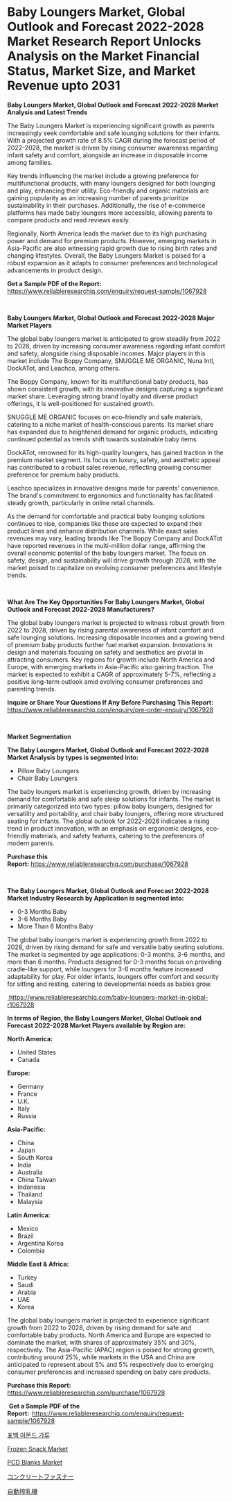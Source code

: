 <p><h1>Baby Loungers Market, Global Outlook and Forecast 2022-2028 Market Research Report Unlocks Analysis on the Market Financial Status, Market Size, and Market Revenue upto 2031</h1></p><p><strong>Baby Loungers Market, Global Outlook and Forecast 2022-2028 Market Analysis and Latest Trends</strong></p>
<p><p>The Baby Loungers Market is experiencing significant growth as parents increasingly seek comfortable and safe lounging solutions for their infants. With a projected growth rate of 8.5% CAGR during the forecast period of 2022-2028, the market is driven by rising consumer awareness regarding infant safety and comfort, alongside an increase in disposable income among families. </p><p>Key trends influencing the market include a growing preference for multifunctional products, with many loungers designed for both lounging and play, enhancing their utility. Eco-friendly and organic materials are gaining popularity as an increasing number of parents prioritize sustainability in their purchases. Additionally, the rise of e-commerce platforms has made baby loungers more accessible, allowing parents to compare products and read reviews easily.</p><p>Regionally, North America leads the market due to its high purchasing power and demand for premium products. However, emerging markets in Asia-Pacific are also witnessing rapid growth due to rising birth rates and changing lifestyles. Overall, the Baby Loungers Market is poised for a robust expansion as it adapts to consumer preferences and technological advancements in product design.</p></p>
<p><strong>Get a Sample PDF of the Report:&nbsp;</strong> <a href="https://www.reliableresearchiq.com/enquiry/request-sample/1067928">https://www.reliableresearchiq.com/enquiry/request-sample/1067928</a></p>
<p>&nbsp;</p>
<p><strong>Baby Loungers Market, Global Outlook and Forecast 2022-2028 Major Market Players</strong></p>
<p><p>The global baby loungers market is anticipated to grow steadily from 2022 to 2028, driven by increasing consumer awareness regarding infant comfort and safety, alongside rising disposable incomes. Major players in this market include The Boppy Company, SNUGGLE ME ORGANIC, Nuna Intl, DockATot, and Leachco, among others.</p><p>The Boppy Company, known for its multifunctional baby products, has shown consistent growth, with its innovative designs capturing a significant market share. Leveraging strong brand loyalty and diverse product offerings, it is well-positioned for sustained growth.</p><p>SNUGGLE ME ORGANIC focuses on eco-friendly and safe materials, catering to a niche market of health-conscious parents. Its market share has expanded due to heightened demand for organic products, indicating continued potential as trends shift towards sustainable baby items.</p><p>DockATot, renowned for its high-quality loungers, has gained traction in the premium market segment. Its focus on luxury, safety, and aesthetic appeal has contributed to a robust sales revenue, reflecting growing consumer preference for premium baby products.</p><p>Leachco specializes in innovative designs made for parents' convenience. The brand's commitment to ergonomics and functionality has facilitated steady growth, particularly in online retail channels.</p><p>As the demand for comfortable and practical baby lounging solutions continues to rise, companies like these are expected to expand their product lines and enhance distribution channels. While exact sales revenues may vary, leading brands like The Boppy Company and DockATot have reported revenues in the multi-million dollar range, affirming the overall economic potential of the baby loungers market. The focus on safety, design, and sustainability will drive growth through 2028, with the market poised to capitalize on evolving consumer preferences and lifestyle trends.</p></p>
<p>&nbsp;</p>
<p><strong>What Are The Key Opportunities For Baby Loungers Market, Global Outlook and Forecast 2022-2028 Manufacturers?</strong></p>
<p><p>The global baby loungers market is projected to witness robust growth from 2022 to 2028, driven by rising parental awareness of infant comfort and safe lounging solutions. Increasing disposable incomes and a growing trend of premium baby products further fuel market expansion. Innovations in design and materials focusing on safety and aesthetics are pivotal in attracting consumers. Key regions for growth include North America and Europe, with emerging markets in Asia-Pacific also gaining traction. The market is expected to exhibit a CAGR of approximately 5-7%, reflecting a positive long-term outlook amid evolving consumer preferences and parenting trends.</p></p>
<p><strong>Inquire or Share Your Questions If Any Before Purchasing This Report:</strong> <a href="https://www.reliableresearchiq.com/enquiry/pre-order-enquiry/1067928">https://www.reliableresearchiq.com/enquiry/pre-order-enquiry/1067928</a></p>
<p>&nbsp;</p>
<p><strong>Market Segmentation</strong></p>
<p><strong>The Baby Loungers Market, Global Outlook and Forecast 2022-2028 Market Analysis by types is segmented into:</strong></p>
<p><ul><li>Pillow Baby Loungers</li><li>Chair Baby Loungers</li></ul></p>
<p><p>The baby loungers market is experiencing growth, driven by increasing demand for comfortable and safe sleep solutions for infants. The market is primarily categorized into two types: pillow baby loungers, designed for versatility and portability, and chair baby loungers, offering more structured seating for infants. The global outlook for 2022-2028 indicates a rising trend in product innovation, with an emphasis on ergonomic designs, eco-friendly materials, and safety features, catering to the preferences of modern parents.</p></p>
<p><strong>Purchase this Report:&nbsp;</strong><a href="https://www.reliableresearchiq.com/purchase/1067928">https://www.reliableresearchiq.com/purchase/1067928</a></p>
<p>&nbsp;</p>
<p><strong>The Baby Loungers Market, Global Outlook and Forecast 2022-2028 Market Industry Research by Application is segmented into:</strong></p>
<p><ul><li>0-3 Months Baby</li><li>3-6 Months Baby</li><li>More Than 6 Months Baby</li></ul></p>
<p><p>The global baby loungers market is experiencing growth from 2022 to 2028, driven by rising demand for safe and versatile baby seating solutions. The market is segmented by age applications: 0-3 months, 3-6 months, and more than 6 months. Products designed for 0-3 months focus on providing cradle-like support, while loungers for 3-6 months feature increased adaptability for play. For older infants, loungers offer comfort and security for sitting and resting, catering to developmental needs as babies grow.</p></p>
<p><a href="https://www.reliableresearchiq.com/baby-loungers-market-in-global-r1067928">&nbsp;https://www.reliableresearchiq.com/baby-loungers-market-in-global-r1067928</a></p>
<p><strong>In terms of Region, the Baby Loungers Market, Global Outlook and Forecast 2022-2028 Market Players available by Region are:</strong></p>
<p>
    <p> <strong> North America: </strong>
        <ul>
            <li>United States</li>
            <li>Canada</li>
        </ul>
        </p> 
    <p> <strong> Europe: </strong>
        <ul>
            <li>Germany</li>
            <li>France</li>
            <li>U.K.</li>
            <li>Italy</li>
            <li>Russia</li>
        </ul>
        </p> 
    <p> <strong> Asia-Pacific: </strong>
        <ul>
            <li>China</li>
            <li>Japan</li>
            <li>South Korea</li>
            <li>India</li>
            <li>Australia</li>
            <li>China Taiwan</li>
            <li>Indonesia</li>
            <li>Thailand</li>
            <li>Malaysia</li>
        </ul>
        </p> 
    <p> <strong> Latin America: </strong>
        <ul>
            <li>Mexico</li>
            <li>Brazil</li>
            <li>Argentina Korea</li>
            <li>Colombia</li>
        </ul>
        </p> 
    <p> <strong> Middle East & Africa: </strong>
        <ul>
            <li>Turkey</li>
            <li>Saudi</li>
            <li>Arabia</li>
            <li>UAE</li>
            <li>Korea</li>
        </ul>
    </p>
    </p>
<p><p>The global baby loungers market is projected to experience significant growth from 2022 to 2028, driven by rising demand for safe and comfortable baby products. North America and Europe are expected to dominate the market, with shares of approximately 35% and 30%, respectively. The Asia-Pacific (APAC) region is poised for strong growth, contributing around 25%, while markets in the USA and China are anticipated to represent about 5% and 5% respectively due to emerging consumer preferences and increased spending on baby care products.</p></p>
<p><strong>Purchase this Report: </strong><a href="https://www.reliableresearchiq.com/purchase/1067928">https://www.reliableresearchiq.com/purchase/1067928</a></p>
<p>&nbsp;<strong>Get a Sample PDF of the Report:&nbsp;&nbsp;</strong><a href="https://www.reliableresearchiq.com/enquiry/request-sample/1067928">https://www.reliableresearchiq.com/enquiry/request-sample/1067928</a></p>
<p><strong></strong></p>
<p><p><a href="https://medium.com/@nargishadi90/%EA%B8%80%EB%A1%9C%EB%B2%8C-%EC%8B%9C%EC%9E%A5-%EB%8F%99%ED%96%A5-2024%EB%85%84%EB%B6%80%ED%84%B0-2031%EB%85%84%EA%B9%8C%EC%A7%80%EC%9D%98-%ED%91%9C%EB%B0%B1-%EC%95%84%EB%AA%AC%EB%93%9C-%EA%B0%80%EB%A3%A8-%EC%8B%9C%EC%9E%A5-%EC%84%B1%EC%9E%A5-%EB%B6%84%EC%84%9D-%EB%B0%8F-%EC%A0%84%EB%A7%9D-033a8a631d2b">표백 아몬드 가루</a></p><p><a href="https://medium.com/@amandaexton567/frozen-snack-market-size-is-growing-at-cagr-of-11-8-3da150b4899f">Frozen Snack Market</a></p><p><a href="https://issuu.com/reportprime-2/docs/pcd-blanks-market-size-2030.pptx_b231479ba88c20">PCD Blanks Market</a></p><p><a href="https://medium.com/@uyjtuy6/2024%E5%B9%B4%E3%81%8B%E3%82%892031%E5%B9%B4%E3%81%BE%E3%81%A7%E3%81%AE%E3%82%B3%E3%83%B3%E3%82%AF%E3%83%AA%E3%83%BC%E3%83%88%E3%83%95%E3%82%A1%E3%82%B9%E3%83%8A%E3%83%BC%E5%B8%82%E5%A0%B4%E3%81%AE%E6%96%B0%E8%88%88%E3%83%88%E3%83%AC%E3%83%B3%E3%83%89-%E3%82%B0%E3%83%AD%E3%83%BC%E3%83%90%E3%83%AB%E5%B1%95%E6%9C%9B%E3%81%A8%E5%B0%86%E6%9D%A5%E3%81%AE%E5%B1%95%E6%9C%9B-874ab7cd7ae3">コンクリートファスナー</a></p><p><a href="https://medium.com/@zackaryhalvorson2023/%E3%81%93%E3%81%AE%E6%96%87%E7%AB%A0%E3%82%92%E6%97%A5%E6%9C%AC%E8%AA%9E%E3%81%AB%E7%BF%BB%E8%A8%B3%E3%81%99%E3%82%8B%E3%81%A8%E6%AC%A1%E3%81%AE%E3%82%88%E3%81%86%E3%81%AB%E3%81%AA%E3%82%8A%E3%81%BE%E3%81%99-2024%E5%B9%B4%E3%81%8B%E3%82%892031%E5%B9%B4%E3%81%AB%E3%81%8B%E3%81%91%E3%81%A614-2-%E3%81%AE%E5%B9%B4%E9%96%93%E6%88%90%E9%95%B7%E7%8E%87%E3%81%A7%E6%8B%A1%E5%A4%A7%E3%81%97%E3%81%A6%E3%81%84%E3%82%8B%E8%87%AA%E5%8B%95%E7%B5%9E%E4%B9%B3%E6%A9%9F%E5%B8%82%E5%A0%B4%E3%81%AE%E3%82%B5%E3%82%A4%E3%82%BA%E3%81%AB%E3%81%A4%E3%81%84%E3%81%A6%E3%81%AE%E6%B4%9E%E5%AF%9F-8c28e87babf4">自動搾乳機</a></p></p>